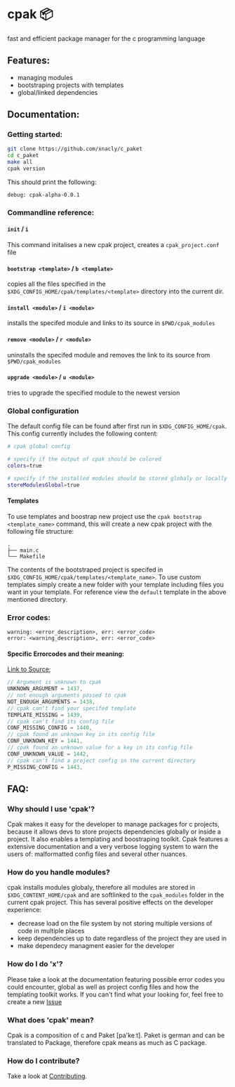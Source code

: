 # cpak 📦
fast and efficient package manager for the c programming language

## Features:
- managing modules
- bootstraping projects with templates 
- global/linked dependencies 

## Documentation:
### Getting started:

```sh
git clone https://github.com/xnacly/c_paket
cd c_paket
make all
cpak version
```
This should print the following:
```
debug: cpak-alpha-0.0.1
```

### Commandline reference:

#### `init` / `i`
This command initalises a new cpak project, creates a `cpak_project.conf` file
#### `bootstrap <template>` / `b <template>`
copies all the files specified in the `$XDG_CONFIG_HOME/cpak/templates/<template>` directory into the current dir.
#### `install <module>` / `i <module>`
installs the specifed module and links to its source in `$PWD/cpak_modules`
#### `remove <module>` / `r <module>`
uninstalls the specifed module and removes the link to its source from `$PWD/cpak_modules`
#### `upgrade <module>` / `u <module>`
tries to upgrade the specified module to the newest version

### Global configuration
The default config file can be found after first run in `$XDG_CONFIG_HOME/cpak`. This config currently includes the following content:

```bash
# cpak global config

# specify if the output of cpak should be colored
colors=true

# specify if the installed modules should be stored globaly or locally
storeModulesGlobal=true
```

#### Templates
To use templates and boostrap new project use the `cpak bootstrap <template_name>` command, this will create a new cpak project with the following file structure:

```
.
├── main.c
└── Makefile
```

The contents of the bootstraped project is specifed in `$XDG_CONFIG_HOME/cpak/templates/<template_name>`.
To use custom templates simply create a new folder with your template including files you want in your template.
For reference view the `default` template in the above mentioned directory.

### Error codes:

```
warning: <error_description>, err: <error_code>
error: <warning_description>, err: <error_code>
```

#### Specific Errorcodes and their meaning:

[Link to Source](https://github.com/xNaCly/c_paket/blob/master/src/core/cpak_utils.h#L12-L30=);

```c
// Argument is unknown to cpak
UNKNOWN_ARGUMENT = 1437,
// not enough arguments passed to cpak 
NOT_ENOUGH_ARGUMENTS = 1438,
// cpak can't find your specifed template
TEMPLATE_MISSING = 1439,
// cpak can't find its config file
CONF_MISSING_CONFIG = 1440,
// cpak found an unknown key in its config file
CONF_UNKNOWN_KEY = 1441,
// cpak found an unknown value for a key in its config file
CONF_UNKNOWN_VALUE = 1442,
// cpak can't find a project config in the current directory
P_MISSING_CONFIG = 1443,
```

## FAQ:
### Why should I use 'cpak'?
Cpak makes it easy for the developer to manage packages for c projects, because it allows devs to store projects dependencies globally or inside a project.
It also enables a templating and boostraping toolkit. Cpak features a extensive documentation and a very verbose logging system to warn the users of: malformatted config files and several other nuances.

### How do you handle modules?
cpak installs modules globaly, therefore all modules are stored in `$XDG_CONTENT_HOME/cpak` and are softlinked to the `cpak_modules` folder in the current cpak project.
This has several positive effects on the developer experience:
- decrease load on the file system by not storing multiple versions of code in multiple places
- keep dependencies up to date regardless of the project they are used in
- make dependecy managment easier for the developer

### How do I do 'x'?
Please take a look at the documentation featuring possible error codes you could encounter, global as well as project config files and how the templating toolkit works.
If you can't find what your looking for, feel free to create a new [Issue](https://github.com/xNaCly/c_paket/issues)

### What does 'cpak' mean?
Cpak is a composition of c and Paket [pa'keːt]. Paket is german and can be translated to Package, therefore cpak means as much as C package.

### How do I contribute?
Take a look at [Contributing](/CONTRIBUTING.md).
